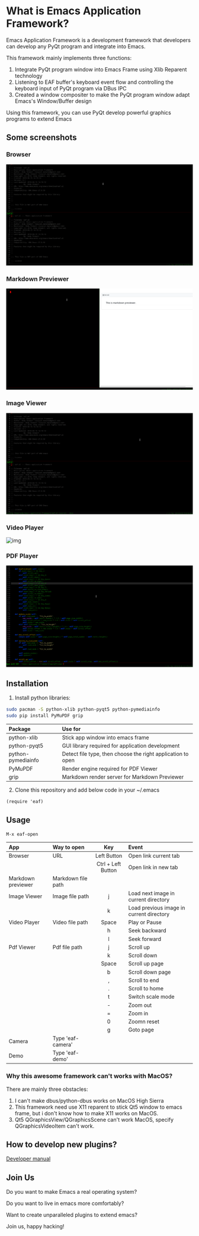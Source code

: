 # What is Emacs Application Framework?
Emacs Application Framework is a development framework that developers can develop any PyQt program and integrate into Emacs.

This framework mainly implements three functions:
1. Integrate PyQt program window into Emacs Frame using Xlib Reparent technology
2. Listening to EAF buffer's keyboard event flow and controlling the keyboard input of PyQt program via DBus IPC
3. Created a window compositer to make the PyQt program window adapt Emacs's Window/Buffer design

Using this framework, you can use PyQt develop powerful graphics programs to extend Emacs

## Some screenshots

### Browser
![img](./screenshot/browser.gif)

### Markdown Previewer
![img](./screenshot/markdown_previewer.gif)

### Image Viewer
![img](./screenshot/image_viewer.gif)

### Video Player
![img](./screenshot/video_player.gif)

### PDF Player
![img](./screenshot/pdf_viewer.gif)

## Installation

1. Install python libraries:
```Bash
sudo pacman -S python-xlib python-pyqt5 python-pymediainfo
sudo pip install PyMuPDF grip
```

| Package            | Use for                                                     |
| :--------          | :----                                                       |
| python-xlib        | Stick app window into emacs frame                           |
| python-pyqt5       | GUI library required for application development            |
| python-pymediainfo | Detect file type, then choose the right application to open |
| PyMuPDF            | Render engine required for PDF Viewer                       |
| grip               | Markdown render server for Markdown Previewer               |

2. Clone this repository and add below code in your ~/.emacs
```Elisp
(require 'eaf)
```

## Usage

```
M-x eaf-open
```
| App                | Way to open        | Key                | Event                                    |
| :--------          | :----              | :-----:            | :----                                    |
| Browser            | URL                | Left Button        | Open link current tab                    |
|                    |                    | Ctrl + Left Button | Open link in new tab                     |
| Markdown previewer | Markdown file path |                    |                                          |
| Image Viewer       | Image file path    | j                  | Load next image in current directory     |
|                    |                    | k                  | Load previous image in current directory |
| Video Player       | Video file path    | Space              | Play or Pause                            |
|                    |                    | h                  | Seek backward                            |
|                    |                    | l                  | Seek forward                             |
| Pdf Viewer         | Pdf file path      | j                  | Scroll up                                |
|                    |                    | k                  | Scroll down                              |
|                    |                    | Space              | Scroll up page                           |
|                    |                    | b                  | Scroll down page                         |
|                    |                    | ,                  | Scroll to end                            |
|                    |                    | .                  | Scroll to home                           |
|                    |                    | t                  | Switch scale mode                        |
|                    |                    | -                  | Zoom out                                 |
|                    |                    | =                  | Zoom in                                  |
|                    |                    | 0                  | Zoomn reset                              |
|                    |                    | g                  | Goto page                                |
| Camera             | Type 'eaf-camera'  |                    |                                          |
| Demo               | Type 'eaf-demo'    |                    |                                          |

### Why this awesome framework can't works with MacOS?
There are mainly three obstacles:
1. I can't make dbus/python-dbus works on MacOS High Sierra
2. This framework need use X11 reparent to stick Qt5 window to emacs frame, but i don't know how to make X11 works on MacOS.
3. Qt5 QGraphicsView/QGraphicsScene can't work MacOS, specify QGraphicsVideoItem can't work.

## How to develop new plugins?
[Developer manual](HACKING.md)

## Join Us
Do you want to make Emacs a real operating system?

Do you want to live in emacs more comfortably?

Want to create unparalleled plugins to extend emacs?

Join us, happy hacking!
